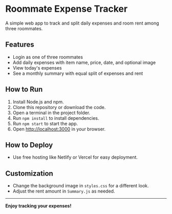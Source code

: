 # Roommate Expense Tracker

A simple web app to track and split daily expenses and room rent among three roommates.

## Features

- Login as one of three roommates
- Add daily expenses with item name, price, date, and optional image
- View today's expenses
- See a monthly summary with equal split of expenses and rent

## How to Run

1. Install Node.js and npm.
2. Clone this repository or download the code.
3. Open a terminal in the project folder.
4. Run `npm install` to install dependencies.
5. Run `npm start` to start the app.
6. Open [http://localhost:3000](http://localhost:3000) in your browser.

## How to Deploy

- Use free hosting like Netlify or Vercel for easy deployment.

## Customization

- Change the background image in `styles.css` for a different look.
- Adjust the rent amount in `Summary.js` as needed.

---

**Enjoy tracking your expenses!**
